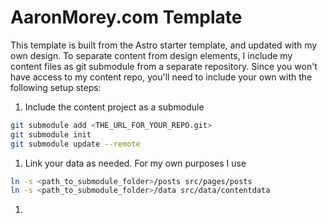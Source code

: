 # AaronMorey.com Template
This template is built from the Astro starter template, and updated with my own design. To separate content from design elements,
I include my content files as git submodule from a separate repository. Since you won't have access to my content repo,
you'll need to include your own with the following setup steps:

1. Include the content project as a submodule
```bash
git submodule add <THE_URL_FOR_YOUR_REPO.git>
git submodule init
git submodule update --remote
```
1. Link your data as needed. For my own purposes I use
```bash
ln -s <path_to_submodule_folder>/posts src/pages/posts
ln -s <path_to_submodule_folder>/data src/data/contentdata 
```
1. 
